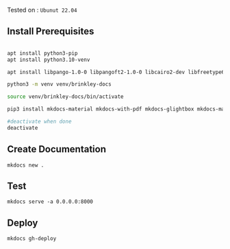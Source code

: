 Tested on : `Ubunut 22.04`

## Install Prerequisites
```bash

apt install python3-pip
apt install python3.10-venv

apt install libpango-1.0-0 libpangoft2-1.0-0 libcairo2-dev libfreetype6-dev libffi-dev libjpeg-dev libpng-dev libz-dev

python3 -m venv venv/brinkley-docs

source venv/brinkley-docs/bin/activate

pip3 install mkdocs-material mkdocs-with-pdf mkdocs-glightbox mkdocs-material[imaging]

#deactivate when done
deactivate
```

## Create Documentation
```
mkdocs new .
```

## Test
```
mkdocs serve -a 0.0.0.0:8000
```

## Deploy
```
mkdocs gh-deploy
```
##